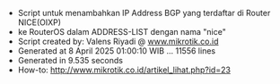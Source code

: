- Script untuk menambahkan IP Address BGP yang terdaftar di Router NICE(OIXP)
- ke RouterOS dalam ADDRESS-LIST dengan nama "nice"
- Script created by: Valens Riyadi @ www.mikrotik.co.id
- Generated at 8 April 2025 01:00:10 WIB ... 11556 lines
- Generated in 9.535 seconds
- How-to: http://www.mikrotik.co.id/artikel_lihat.php?id=23
